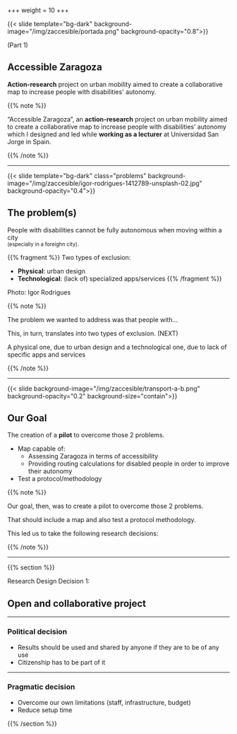 +++
weight = 10
+++

{{< slide template="bg-dark" background-image="/img/zaccesible/portada.png" background-opacity="0.8">}}

(Part 1)

## Accessible Zaragoza 

**Action-research** project on urban mobility aimed to create a collaborative map to increase people with disabilities' autonomy. 

{{% note %}}

“Accessible Zaragoza”, an **action-research** project on urban mobility aimed to create a collaborative map to increase people with disabilities’ autonomy which I designed and led while **working as a lecturer** at Universidad San Jorge in Spain. 

{{% /note %}}

---

{{< slide template="bg-dark" class="problems"  background-image="/img/zaccesible/igor-rodrigues-1412789-unsplash-02.jpg" background-opacity="0.4">}}

## The problem(s)

People with disabilities cannot be fully autonomous when moving within a city <br> <small>(especially in a foreighn city).</small>

{{% fragment %}}
Two types of exclusion:

* **Physical**: urban design
* **Technological**: (lack of) specialized apps/services
{{% /fragment %}}

<div class=bg-caption>Photo: Igor Rodrigues</div>

{{% note %}}

The problem we wanted to address was that people with...

This, in turn, translates into two types of exclusion. (NEXT) 

A physical one, due to urban design and a technological one, due to lack of specific apps and services

{{% /note %}}


---

{{< slide background-image="/img/zaccesible/transport-a-b.png" background-opacity="0.2" background-size="contain">}}

## Our Goal

<!-- ![](img/esquema-colores.png) -->

The creation of a **pilot** to overcome those 2 problems.

* Map capable of:
  * Assessing Zaragoza in terms of accessibility
  * Providing routing calculations for disabled people in order to improve their autonomy
* Test a protocol/methodology

{{% note %}}

Our goal, then, was to create a pilot to overcome those 2 problems.

That should include a map and also test a protocol methodology.

This led us to take the following research decisions:

{{% /note %}}

---

{{% section %}}

Research Design Decision 1:

## Open and collaborative project

---

### Political decision

* Results should be used and shared by anyone if they are to be of any use
* Citizenship has to be part of it

---

### Pragmatic decision

* Overcome our own limitations (staff, infrastructure, budget)
* Reduce setup time


{{% /section %}}

